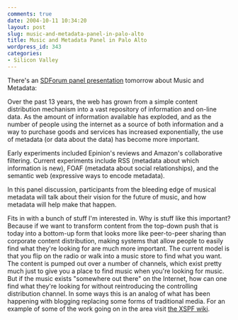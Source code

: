 ```yaml
---
comments: true
date: 2004-10-11 10:34:20
layout: post
slug: music-and-metadata-panel-in-palo-alto
title: Music and Metadata Panel in Palo Alto
wordpress_id: 343
categories:
- Silicon Valley
---
```


There's an [SDForum panel presentation](http://www.sdforum.org/SDForum/Templates/CalendarEvent.aspx?CID=1461&mo=10&yr=2004) tomorrow about Music and Metadata:


> 
Over the past 13 years, the web has grown from a simple content distribution mechanism into a vast repository of information and on-line data. As the amount of information available has exploded, and as the number of people using the internet as a source of both information and a way to purchase goods and services has increased exponentially, the use of metadata (or data about the data) has become more important.

Early experiments included Epinion's reviews and Amazon's collaborative filtering. Current experiments include RSS (metadata about which information is new), FOAF (metadata about social relationships), and the semantic web (expressive ways to encode metadata).

In this panel discussion, participants from the bleeding edge of musical metadata will talk about their vision for the future of music, and how metadata will help make that happen.



Fits in with a bunch of stuff I'm interested in. Why is stuff like this important? Because if we want to transform content from the top-down push that is today into a bottom-up form that looks more like peer-to-peer sharing than corporate content distribution, making systems that allow people to easily find what they're looking for are much more important. The current model is that you flip on the radio or walk into a music store to find what you want. The content is pumped out over a number of channels, which exist pretty much just to give you a place to find music when you're looking for music. But if the music exists "somewhere out there" on the Internet, how can one find what they're looking for without reintroducing the controlling distribution channel. In some ways this is an analog of what has been happening with blogging replacing some forms of traditional media. For an example of some of the work going on in the area visit [the XSPF wiki](http://playlist.musicbrainz.org/playlist/moin.cgi/).
